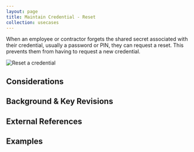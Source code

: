```yaml
---
layout: page
title: Maintain Credential - Reset
collection: usecases
---
```

When an employee or contractor forgets the shared secret associated with their credential, usually a password or PIN, they can request a reset. This prevents them from having to request a new credential.  

![Reset a credential](../../img/Reset.png)

## Considerations

## Background & Key Revisions

## External References

## Examples
